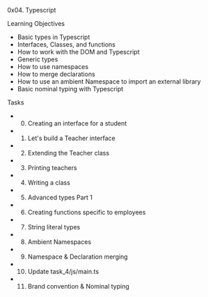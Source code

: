 0x04. Typescript

Learning Objectives
- Basic types in Typescript
- Interfaces, Classes, and functions
- How to work with the DOM and Typescript
- Generic types
- How to use namespaces
- How to merge declarations
- How to use an ambient Namespace to import an external library
- Basic nominal typing with Typescript

Tasks
- 0. Creating an interface for a student
- 1. Let's build a Teacher interface
- 2. Extending the Teacher class
- 3. Printing teachers
- 4. Writing a class
- 5. Advanced types Part 1
- 6. Creating functions specific to employees
- 7. String literal types
- 8. Ambient Namespaces
- 9. Namespace & Declaration merging
- 10. Update task_4/js/main.ts
- 11. Brand convention & Nominal typing
